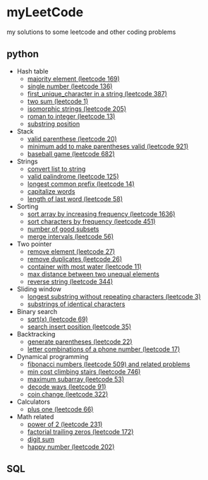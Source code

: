# myLeetCode
my solutions to some leetcode and other coding problems

## python
* Hash table
  * [majority element (leetcode 169)](/leetcode/majority_element.md)
  * [single number (leetcode 136)](/leetcode/single_number.md)
  * [first_unique_character in a string (leetcode 387)](/leetcode/first_unique_character.md)
  * [two sum (leetcode 1)](/leetcode/two_sum.md)
  * [isomorphic strings (leetcode 205)](/leetcode/isomorphic_strings.md)
  * [roman to integer (leetcode 13)](/leetcode/roman_to_integer.md)
  * [substring position](/leetcode/substring_position.md)
* Stack
  * [valid parenthese (leetcode 20)](/leetcode/valid_parenthese.md)
  * [minimum add to make parentheses valid (leetcode 921)](/leetcode/make_parentheses_valid.md)
  * [baseball game (leetcode 682)](/leetcode/baseball_game.md)
* Strings
  * [convert list to string](/leetcode/convert_list_to_string.md)
  * [valid palindrome (leetcode 125)](/leetcode/valid_palindrome.md) 
  * [longest common prefix (leetcode 14)](/leetcode/longest_common_prefix.md)
  * [capitalize words](/leetcode/capitalize_words.ipynb)  
  * [length of last word (leetcode 58)](/leetcode/length_of_last_word.md)
* Sorting
  * [sort array by increasing frequency (leetcode 1636)](sort_array_by_increasing_frequency.md)
  * [sort characters by frequency (leetcode 451)](/leetcode/sort_characters_by_frequency.md)
  * [number of good subsets](/leetcode/number_of_good_subsets.md)
  * [merge intervals (leetcode 56)](/leetcode/merge_intervals.md)
* Two pointer
  * [remove element (leetcode 27)](/leetcode/remove_element.md)
  * [remove duplicates (leetcode 26)](/leetcode/remove_duplicates.md)
  * [container with most water (leetcode 11)](/leetcode/container_with_most_water.md)
  * [max distance between two unequal elements](/leetcode/max_distance.md)
  * [reverse string (leetcode 344)](/leetcode/reverse_string.md)
* Sliding window
  * [longest substring without repeating characters (leetcode 3)](/leetcode/longest_substring.md)
  * [substrings of identical characters](/leetcode/substrings_of_identical_characters.md)
* Binary search
  * [sqrt(x) (leetcode 69)](/leetcode/sqrt(x).md)
  * [search insert position (leetcode 35)](/leetcode/search_insert_position.md) 
* Backtracking 
  * [generate parentheses (leetcode 22)](/leetcode/generate_parentheses.md)
  * [letter combinations of a phone number (leetcode 17)]()
* Dynamical programming
  * [fibonacci numbers (leetcode 509) and related problems](/leetcode/fib.md)
  * [min cost climbing stairs (leetcode 746)](/leetcode/min_cost_climbing_stairs.md)
  * [maximum subarray (leetcode 53)](/leetcode/maximum_subarray.md)
  * [decode ways (leetcode 91)](/leetcode/decode_ways.md)
  * [coin change (leetcode 322)](/leetcode/coin_change.md)
* Calculators
  * [plus one (leetcode 66)](/leetcode/plus_one.md) 
* Math related
  * [power of 2 (leetcode 231)](/leetcode/powerof2.py)
  * [factorial trailing zeros (leetcode 172)](/leetcode/trailing0.md)
  * [digit sum](/leetcode/digit_sum.md)
  * [happy number (leetcode 202)](/leetcode/happy_number.md)

 
## SQL
